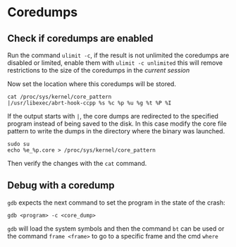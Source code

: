 # Coredumps

## Check if coredumps are enabled

Run the command `ulimit -c`, if the result is not unlimited the coredumps are
disabled or limited, enable them with `ulimit -c unlimited` this will remove
restrictions to the size of the coredumps in the _current session_

Now set the location where this coredumps will be stored.
```
cat /proc/sys/kernel/core_pattern
|/usr/libexec/abrt-hook-ccpp %s %c %p %u %g %t %P %I
```

If the output starts with `|`, the core dumps are redirected to the specified
program instead of being saved to the disk. In this case modify the core file
pattern to write the dumps in the directory where the binary was launched.

```
sudo su
echo %e_%p.core > /proc/sys/kernel/core_pattern
```

Then verify the changes with the `cat` command.

## Debug with a coredump

`gdb` expects the next command to set the program in the state of the crash:

```
gdb <program> -c <core_dump>
```

`gdb` will load the system symbols and then the command `bt` can be used or the
command `frame <frame>` to go to a specific frame and the cmd `where` 